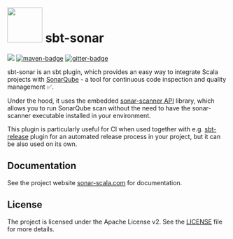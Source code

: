 <h1 align="left"> <img src="https://sonar-scala.com/img/logo.svg" height="80px"> sbt-sonar</h1>

![](https://img.shields.io/github/workflow/status/sonar-scala/sbt-sonar/Release/master)
[![maven-badge]][maven] [![gitter-badge]][gitter]

[maven]: https://search.maven.org/artifact/com.sonar-scala/sbt-sonar
[maven-badge]:
  https://maven-badges.herokuapp.com/maven-central/com.sonar-scala/sbt-sonar/badge.svg
[bintray]: https://bintray.com/mwz/sbt-plugin-releases/sbt-sonar/_latestVersion
[gitter]: https://gitter.im/sonar-scala/sonar-scala
[gitter-badge]:
  https://img.shields.io/gitter/room/sonar-scala/sonar-scala.svg?colorB=46BC99&label=Chat

sbt-sonar is an sbt plugin, which provides an easy way to integrate Scala
projects with [SonarQube](https://www.sonarqube.org) - a tool for continuous
code inspection and quality management :white_check_mark:.

Under the hood, it uses the embedded
[sonar-scanner API](https://github.com/SonarSource/sonar-scanner-api) library,
which allows you to run SonarQube scan without the need to have the
sonar-scanner executable installed in your environment.

This plugin is particularly useful for CI when used together with e.g.
[sbt-release](https://www.github.com/sbt/sbt-release) plugin for an automated
release process in your project, but it can be also used on its own.

## Documentation

See the project website
[sonar-scala.com](https://sonar-scala.com/docs/setup/sbt-sonar) for
documentation.

## License

The project is licensed under the Apache License v2. See the [LICENSE](LICENSE)
file for more details.
